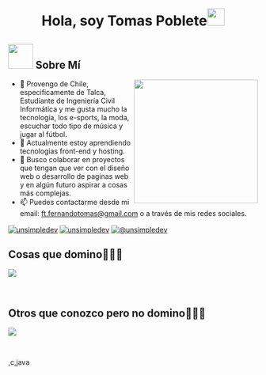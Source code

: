 <h1 align="center">Hola, soy Tomas Poblete<img src="https://media.giphy.com/media/hvRJCLFzcasrR4ia7z/giphy.gif" width="35"></h1>
 
</p>

	
## <picture><img src = "https://github.com/7oSkaaa/7oSkaaa/blob/main/Images/about_me.gif?raw=true" width = 50px></picture> Sobre Mí

<picture> <img align="right" src="https://github.com/7oSkaaa/7oSkaaa/blob/main/Images/Right_Side.gif?raw=true" width = 250px></picture>


- 👋 Provengo de Chile, especificamente de Talca, Estudiante de Ingeniería Civil Informática y me gusta mucho la tecnología,
  los e-sports, la moda, escuchar todo tipo de música y jugar al fútbol.
- 🌱 Actualmente estoy aprendiendo tecnologias front-end y hosting.
- 💞️ Busco colaborar en proyectos que tengan que ver con el diseño web o desarrollo de paginas web y en algún futuro aspirar a cosas más complejas.
- 📫 Puedes contactarme desde mi email: ft.fernandotomas@gmail.com o a través de mis redes sociales.

<a href="https://www.linkedin.com/in/tomas-poblete-chamorro-a7a424286/" target="blank"><img align="center" src="https://img.shields.io/badge/LinkedIn-0077B5?style=for-the-badge&logo=linkedin&logoColor=white" alt="unsimpledev"/></a>
<a href="https://web.facebook.com/tomipoch/" target="blank"><img align="center" src="https://img.shields.io/badge/Facebook-1877F2?style=for-the-badge&logo=facebook&logoColor=white" alt="unsimpledev"  /></a>
<a href = "mailto:ft.fernandotomas@gmail.com" target="blank"><img align="center" src="https://img.shields.io/badge/Gmail-D14836?style=for-the-badge&logo=gmail&logoColor=white" alt="@unsimpledev"  /></a>
  </p>

<h2 >Cosas que domino👨🏻‍💻</h2>
<p align="left">
  <a href="https://skillicons.dev">
    <img src="https://skillicons.dev/icons?i=python,html,css,js,mysql" />
  </a>
</p>
<br>

<h2 >Otros que conozco pero no domino👨🏻‍💻</h2>
<p align="left">
  <a href="https://skillicons.dev">
    <img src="https://skillicons.dev/icons?i=,c,java,git,latex,bash,linux" />
  </a>
</p>
<br>

,c,java
